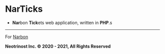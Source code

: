 # NarTicks

- **Nar**bon **Tick**ets web application, written in **PHP**.s

---

For [Narbon](https://narbon.ir)

**Neotrinost Inc. &copy; 2020 - 2021, All Rights Reserved**
